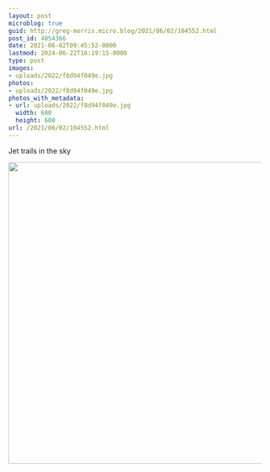 ```yaml
---
layout: post
microblog: true
guid: http://greg-morris.micro.blog/2021/06/02/104552.html
post_id: 4054366
date: 2021-06-02T09:45:52-0000
lastmod: 2024-06-22T16:19:15-0000
type: post
images:
- uploads/2022/f8d94f049e.jpg
photos:
- uploads/2022/f8d94f049e.jpg
photos_with_metadata:
- url: uploads/2022/f8d94f049e.jpg
  width: 600
  height: 600
url: /2021/06/02/104552.html
---
```

Jet trails in the sky

<img src="uploads/2022/f8d94f049e.jpg" width="600" height="600" alt="">
